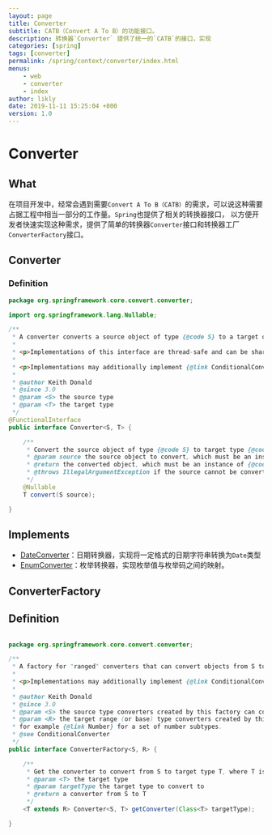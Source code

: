 ```yaml
---
layout: page
title: Converter
subtitle: CATB（Convert A To B）的功能接口。
description: 转换器`Converter` 提供了统一的`CATB`的接口，实现
categories: [spring]
tags: [converter]
permalink: /spring/context/converter/index.html
menus:
    - web
    - converter
    - index
author: likly
date: 2019-11-11 15:25:04 +800
version: 1.0
---
```


# Converter

## What

在项目开发中，经常会遇到需要`Convert A To B（CATB）`的需求，可以说这种需要占据工程中相当一部分的工作量。`Spring`也提供了相关的转换器接口，
以方便开发者快速实现这种需求，提供了简单的转换器`Converter`接口和转换器工厂`ConverterFactory`接口。

## Converter

### Definition

```java
package org.springframework.core.convert.converter;

import org.springframework.lang.Nullable;

/**
 * A converter converts a source object of type {@code S} to a target of type {@code T}.
 *
 * <p>Implementations of this interface are thread-safe and can be shared.
 *
 * <p>Implementations may additionally implement {@link ConditionalConverter}.
 *
 * @author Keith Donald
 * @since 3.0
 * @param <S> the source type
 * @param <T> the target type
 */
@FunctionalInterface
public interface Converter<S, T> {

	/**
	 * Convert the source object of type {@code S} to target type {@code T}.
	 * @param source the source object to convert, which must be an instance of {@code S} (never {@code null})
	 * @return the converted object, which must be an instance of {@code T} (potentially {@code null})
	 * @throws IllegalArgumentException if the source cannot be converted to the desired target type
	 */
	@Nullable
	T convert(S source);

}

```

## Implements

* [DateConverter](date-converter.md)：日期转换器，实现将一定格式的日期字符串转换为`Date`类型
* [EnumConverter](enum-converter.md)：枚举转换器，实现枚举值与枚举码之间的映射。

## ConverterFactory

## Definition

```java

package org.springframework.core.convert.converter;

/**
 * A factory for "ranged" converters that can convert objects from S to subtypes of R.
 *
 * <p>Implementations may additionally implement {@link ConditionalConverter}.
 *
 * @author Keith Donald
 * @since 3.0
 * @param <S> the source type converters created by this factory can convert from
 * @param <R> the target range (or base) type converters created by this factory can convert to;
 * for example {@link Number} for a set of number subtypes.
 * @see ConditionalConverter
 */
public interface ConverterFactory<S, R> {

	/**
	 * Get the converter to convert from S to target type T, where T is also an instance of R.
	 * @param <T> the target type
	 * @param targetType the target type to convert to
	 * @return a converter from S to T
	 */
	<T extends R> Converter<S, T> getConverter(Class<T> targetType);

}

```